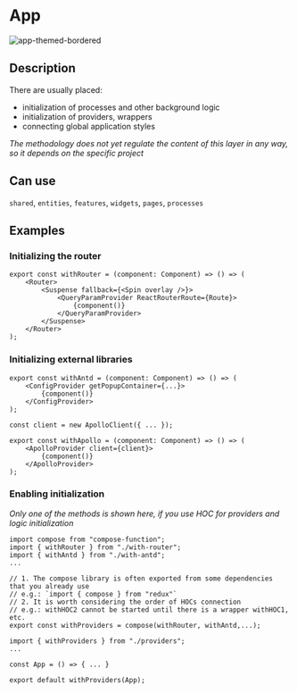 # App

![app-themed-bordered](https://feature-sliced.design/assets/images/app-f2b5dd3e5531b1008447b0487b493c0f.png)

## Description

There are usually placed:

- initialization of processes and other background logic
- initialization of providers, wrappers
- connecting global application styles

*The methodology does not yet regulate the content of this layer in any way, so it depends on the specific project*

## Can use
`shared`, `entities`, `features`, `widgets`, `pages`, `processes`

## Examples

### Initializing the router

```tsx title=app/providers/withRouter.tsx
export const withRouter = (component: Component) => () => (
    <Router>
        <Suspense fallback={<Spin overlay />}>
            <QueryParamProvider ReactRouterRoute={Route}>
                {component()}
            </QueryParamProvider>
        </Suspense>
    </Router>
);
```

### Initializing external libraries

```tsx title=app/providers/withAntd.tsx
export const withAntd = (component: Component) => () => (
    <ConfigProvider getPopupContainer={...}>
        {component()}
    </ConfigProvider>
);
```

```tsx title=app/providers/withApollo.tsx
const client = new ApolloClient({ ... });

export const withApollo = (component: Component) => () => (
    <ApolloProvider client={client}>
        {component()}
    </ApolloProvider>
);
```

### Enabling initialization

*Only one of the methods is shown here, if you use HOC for providers and logic initialization*

```tsx title=app/providers/index.ts
import compose from "compose-function";
import { withRouter } from "./with-router";
import { withAntd } from "./with-antd";
...

// 1. The compose library is often exported from some dependencies that you already use
// e.g.: `import { compose } from "redux"`
// 2. It is worth considering the order of HOCs connection
// e.g.: withHOC2 cannot be started until there is a wrapper withHOC1, etc.
export const withProviders = compose(withRouter, withAntd,...);
```

```tsx title=app/index.tsx
import { withProviders } from "./providers";
...

const App = () => { ... }

export default withProviders(App);
```